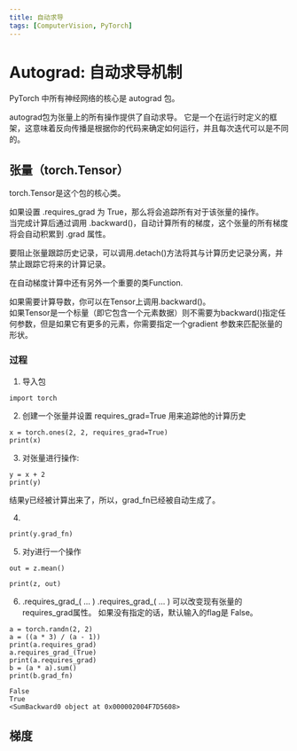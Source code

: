 ```yaml
---
title: 自动求导
tags: [ComputerVision, PyTorch]
---
```


# Autograd: 自动求导机制
PyTorch 中所有神经网络的核心是 autograd 包。  

autograd包为张量上的所有操作提供了自动求导。 它是一个在运行时定义的框架，这意味着反向传播是根据你的代码来确定如何运行，并且每次迭代可以是不同的。

## 张量（torch.Tensor）
torch.Tensor是这个包的核心类。  

如果设置 .requires_grad 为 True，那么将会追踪所有对于该张量的操作。  
当完成计算后通过调用 .backward()，自动计算所有的梯度，这个张量的所有梯度将会自动积累到 .grad 属性。

要阻止张量跟踪历史记录，可以调用.detach()方法将其与计算历史记录分离，并禁止跟踪它将来的计算记录。

在自动梯度计算中还有另外一个重要的类Function.

如果需要计算导数，你可以在Tensor上调用.backward()。  
如果Tensor是一个标量（即它包含一个元素数据）则不需要为backward()指定任何参数，但是如果它有更多的元素，你需要指定一个gradient 参数来匹配张量的形状。

### 过程
1. 导入包
```
import torch
```
2. 创建一个张量并设置 requires_grad=True 用来追踪他的计算历史
```
x = torch.ones(2, 2, requires_grad=True)
print(x)
```
3. 对张量进行操作:
```
y = x + 2
print(y)
```
结果y已经被计算出来了，所以，grad_fn已经被自动生成了。

4. 
```
print(y.grad_fn)
```
5. 对y进行一个操作
```
out = z.mean()

print(z, out)
```
6. .requires_grad_( ... ) 
.requires_grad_( ... ) 可以改变现有张量的 requires_grad属性。 如果没有指定的话，默认输入的flag是 False。
```
a = torch.randn(2, 2)
a = ((a * 3) / (a - 1))
print(a.requires_grad)
a.requires_grad_(True)
print(a.requires_grad)
b = (a * a).sum()
print(b.grad_fn)
```
```
False
True
<SumBackward0 object at 0x000002004F7D5608>
```
## 梯度